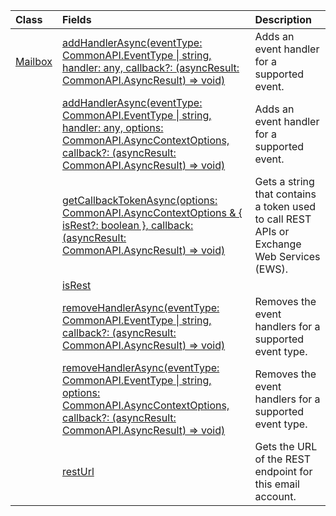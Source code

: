 | Class | Fields | Description |
|:---|:---|:---|
|[Mailbox](/javascript/api/outlook/office.mailbox)|[addHandlerAsync(eventType: CommonAPI.EventType \| string, handler: any, callback?: (asyncResult: CommonAPI.AsyncResult<void>) => void)](/javascript/api/outlook/office.mailbox#outlook-office-mailbox-addhandlerasync-member(1))|Adds an event handler for a supported event.|
||[addHandlerAsync(eventType: CommonAPI.EventType \| string, handler: any, options: CommonAPI.AsyncContextOptions, callback?: (asyncResult: CommonAPI.AsyncResult<void>) => void)](/javascript/api/outlook/office.mailbox#outlook-office-mailbox-addhandlerasync-member(1))|Adds an event handler for a supported event.|
||[getCallbackTokenAsync(options: CommonAPI.AsyncContextOptions & { isRest?: boolean }, callback: (asyncResult: CommonAPI.AsyncResult<string>) => void)](/javascript/api/outlook/office.mailbox#outlook-office-mailbox-getcallbacktokenasync-member(1))|Gets a string that contains a token used to call REST APIs or Exchange Web Services (EWS).|
||[isRest](/javascript/api/outlook/office.mailbox#outlook-office-mailbox-isrest-member)||
||[removeHandlerAsync(eventType: CommonAPI.EventType \| string, callback?: (asyncResult: CommonAPI.AsyncResult<void>) => void)](/javascript/api/outlook/office.mailbox#outlook-office-mailbox-removehandlerasync-member(1))|Removes the event handlers for a supported event type.|
||[removeHandlerAsync(eventType: CommonAPI.EventType \| string, options: CommonAPI.AsyncContextOptions, callback?: (asyncResult: CommonAPI.AsyncResult<void>) => void)](/javascript/api/outlook/office.mailbox#outlook-office-mailbox-removehandlerasync-member(1))|Removes the event handlers for a supported event type.|
||[restUrl](/javascript/api/outlook/office.mailbox#outlook-office-mailbox-resturl-member)|Gets the URL of the REST endpoint for this email account.|
